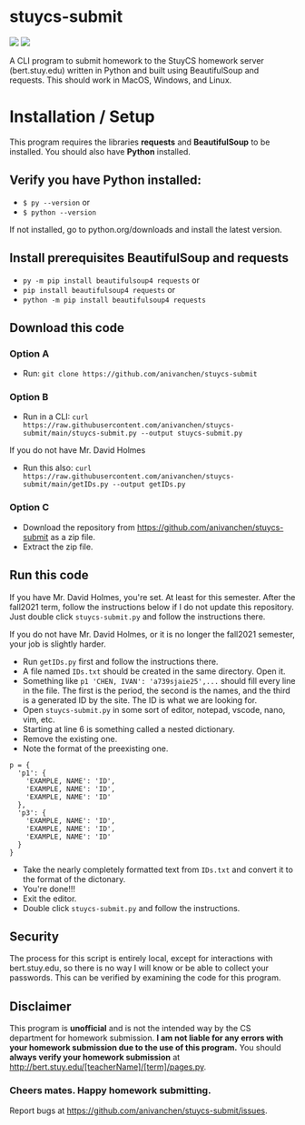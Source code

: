 # stuycs-submit


![](https://img.shields.io/github/v/release/anivanchen/stuycs-submit?style=for-the-badge)
![](https://img.shields.io/github/license/anivanchen/stuycs-submit?color=brightgreen&style=for-the-badge)

A CLI program to submit homework to the StuyCS homework server (bert.stuy.edu) written in Python and built using BeautifulSoup and requests. This should work in MacOS, Windows, and Linux. 

# Installation / Setup

This program requires the libraries **requests** and **BeautifulSoup** to be installed. You should also have **Python** installed. 

## Verify you have Python installed: 
- `$ py --version` or
- `$ python --version`

If not installed, go to python.org/downloads and install the latest version.

## Install prerequisites BeautifulSoup and requests

- `py -m pip install beautifulsoup4 requests` or
- `pip install beautifulsoup4 requests` or
- `python -m pip install beautifulsoup4 requests`

## Download this code

### Option A

- Run: 
`git clone https://github.com/anivanchen/stuycs-submit`

### Option B 

- Run in a CLI: 
`curl https://raw.githubusercontent.com/anivanchen/stuycs-submit/main/stuycs-submit.py --output stuycs-submit.py`

If you do not have Mr. David Holmes

- Run this also: 
`curl https://raw.githubusercontent.com/anivanchen/stuycs-submit/main/getIDs.py --output getIDs.py`

### Option C

- Download the repository from https://github.com/anivanchen/stuycs-submit as a zip file. 
- Extract the zip file. 

## Run this code
If you have Mr. David Holmes, you're set. At least for this semester. After the fall2021 term, follow the instructions below if I do not update this repository. Just double click `stuycs-submit.py` and follow the instructions there. 

If you do not have Mr. David Holmes, or it is no longer the fall2021 semester, your job is slightly harder. 
- Run `getIDs.py` first and follow the instructions there. 
- A file named `IDs.txt` should be created in the same directory. Open it. 
- Something like `p1 'CHEN, IVAN': 'a739sjaie25',...` should fill every line in the file. The first is the period, the second is the names, and the third is a generated ID by the site. The ID is what we are looking for.
- Open `stuycs-submit.py` in some sort of editor, notepad, vscode, nano, vim, etc. 
- Starting at line 6 is something called a nested dictionary. 
- Remove the existing one. 
- Note the format of the preexisting one. 
```
p = {
  'p1': {
    'EXAMPLE, NAME': 'ID',
    'EXAMPLE, NAME': 'ID',
    'EXAMPLE, NAME': 'ID'
  },
  'p3': {
    'EXAMPLE, NAME': 'ID',
    'EXAMPLE, NAME': 'ID',
    'EXAMPLE, NAME': 'ID'
  }
}
```
- Take the nearly completely formatted text from `IDs.txt` and convert it to the format of the dictonary. 
- You're done!!!
- Exit the editor.
- Double click `stuycs-submit.py` and follow the instructions. 

## Security

The process for this script is entirely local, except for interactions with bert.stuy.edu, so there is no way I will know or be able to collect your passwords. This can be verified by examining the code for this program. 

## Disclaimer

This program is **unofficial** and is not the intended way by the CS department for homework submission. **I am not liable for any errors with your homework submission due to the use of this program.** You should **always verify your homework submission** at http://bert.stuy.edu/[teacherName]/[term]/pages.py.

### Cheers mates. Happy homework submitting. 

Report bugs at https://github.com/anivanchen/stuycs-submit/issues.

